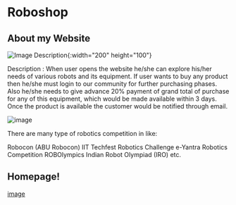# Roboshop

## About my Website
![Image Description](https://github.com/pooja8748/Roboshop/assets/130728514/ebf91a3e-8222-42fb-b661-958ea90c40b3){:width="200" height="100"}


Description : When user opens the website he/she can explore his/her needs of various robots and its equipment. If user wants to buy any product then he/she must login to our community for further purchasing phases. Also he/she needs to give advance 20% payment of grand total of purchase for any of this equipment, which would be made available within 3 days. Once the product is available the customer would be notified through email.

![image](https://github.com/pooja8748/Roboshop/assets/130728514/c790f4cd-7845-451a-baa9-abb249bf7178)

There are many type of robotics competition in like:

Robocon (ABU Robocon)
IIT Techfest Robotics Challenge
e-Yantra Robotics Competition
ROBOlympics
Indian Robot Olympiad (IRO) etc.

## Homepage!

[image](https://github.com/pooja8748/Roboshop/assets/130728514/f6b174cf-cc6a-4107-83b5-79d326e80e74)

